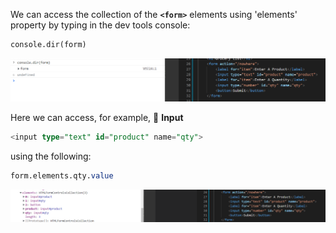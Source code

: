  We can access the collection of the **`<form>`** elements using 'elements' property by typing in the dev tools console:

```sql
console.dir(form)
```

![dev tools console](./Capture6.PNG)


Here we can access, for example,
📘 **Input**

```sql
<input type="text" id="product" name="qty">
```
  
using the following: 
```sql
form.elements.qty.value
```

![dev tools console](./Capture7.PNG)

